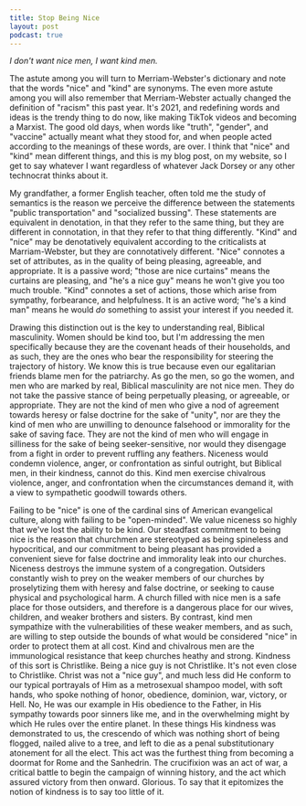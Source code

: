 ```yaml
---
title: Stop Being Nice
layout: post
podcast: true
---
```


_I don't want nice men, I want kind men._

The astute among you will turn to Merriam-Webster's dictionary and note that the words "nice" and "kind" are synonyms. The even more astute among you will also remember that Merriam-Webster actually changed the definition of "racism" this past year. It's 2021, and redefining words and ideas is the trendy thing to do now, like making TikTok videos and becoming a Marxist. The good old days, when words like "truth", "gender", and "vaccine" actually meant what they stood for, and when people acted according to the meanings of these words, are over. I think that "nice" and "kind" mean different things, and this is my blog post, on my website, so I get to say whatever I want regardless of whatever Jack Dorsey or any other technocrat thinks about it.

My grandfather, a former English teacher, often told me the study of semantics is the reason we perceive the difference between the statements "public transportation" and "socialized bussing". These statements are equivalent in denotation, in that they refer to the same thing, but they are different in connotation, in that they refer to that thing differently. "Kind" and "nice" may be denotatively equivalent according to the criticalists at Marriam-Webster, but they are connotatively different. "Nice" connotes a set of attributes, as in the quality of being pleasing, agreeable, and appropriate. It is a passive word; "those are nice curtains" means the curtains are pleasing, and "he's a nice guy" means he won't give you too much trouble. "Kind" connotes a set of actions, those which arise from sympathy, forbearance, and helpfulness. It is an active word; "he's a kind man" means he would _do_ something to assist your interest if you needed it.

Drawing this distinction out is the key to understanding real, Biblical masculinity. Women should be kind too, but I'm addressing the men specifically because they are the covenant heads of their households, and as such, they are the ones who bear the responsibility for steering the trajectory of history. We know this is true because even our egalitarian friends blame men for the patriarchy. As go the men, so go the women, and men who are marked by real, Biblical masculinity are not nice men. They do not take the passive stance of being perpetually pleasing, or agreeable, or appropriate. They are not the kind of men who give a nod of agreement towards heresy or false doctrine for the sake of "unity", nor are they the kind of men who are unwilling to denounce falsehood or immorality for the sake of saving face. They are not the kind of men who will engage in silliness for the sake of being seeker-sensitive, nor would they disengage from a fight in order to prevent ruffling any feathers. Niceness would condemn violence, anger, or confrontation as sinful outright, but Biblical men, in their kindness, cannot do this. Kind men exercise chivalrous violence, anger, and confrontation when the circumstances demand it, with a view to sympathetic goodwill towards others.

Failing to be "nice" is one of the cardinal sins of American evangelical culture, along with failing to be "open-minded". We value niceness so highly that we've lost the ability to be kind. Our steadfast commitment to being nice is the reason that churchmen are stereotyped as being spineless and hypocritical, and our commitment to being pleasant has provided a convenient sieve for false doctrine and immorality leak into our churches. Niceness destroys the immune system of a congregation. Outsiders constantly wish to prey on the weaker members of our churches by proselytizing them with heresy and false doctrine, or seeking to cause physical and psychological harm. A church filled with nice men is a safe place for those outsiders, and therefore is a dangerous place for our wives, children, and weaker brothers and sisters. By contrast, kind men sympathize with the vulnerabilities of these weaker members, and as such, are willing to step outside the bounds of what would be considered "nice" in order to protect them at all cost. Kind and chivalrous men are the immunological resistance that keep churches heathy and strong. Kindness of this sort is Christlike. Being a nice guy is not Christlike. It's not even close to Christlike. Christ was not a "nice guy", and much less did He conform to our typical portrayals of Him as a metrosexual shampoo model, with soft hands, who spoke nothing of honor, obedience, dominion, war, victory, or Hell. No, He was our example in His obedience to the Father, in His sympathy towards poor sinners like me, and in the overwhelming might by which He rules over the entire planet. In these things His kindness was demonstrated to us, the crescendo of which was nothing short of being flogged, nailed alive to a tree, and left to die as a penal substitutionary atonement for all the elect. This act was the furthest thing from becoming a doormat for Rome and the Sanhedrin. The crucifixion was an act of war, a critical battle to begin the campaign of winning history, and the act which assured victory from then onward. Glorious. To say that it epitomizes the notion of kindness is to say too little of it.
